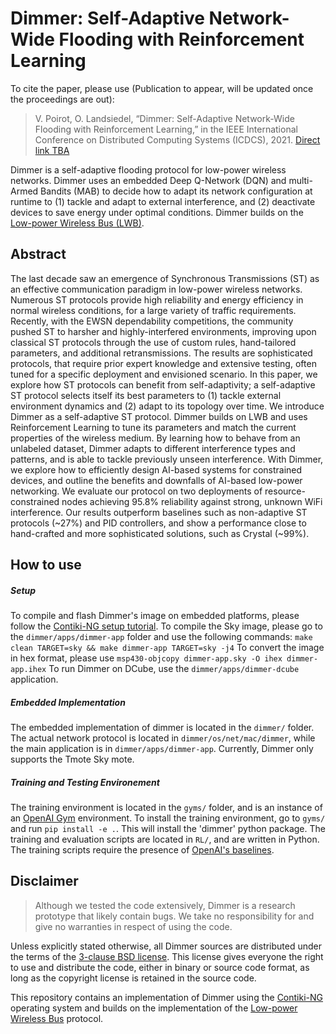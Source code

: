 # Dimmer: Self-Adaptive Network-Wide Flooding with Reinforcement Learning

To cite the paper, please use (Publication to appear, will be updated once the proceedings are out):
> V. Poirot, O. Landsiedel,  “Dimmer: Self-Adaptive Network-Wide Flooding with Reinforcement Learning,”   in the IEEE International  Conference on Distributed Computing Systems (ICDCS), 2021. 
[Direct link TBA](https://www.github.com/ds-kiel/dimmer)

Dimmer is a self-adaptive flooding protocol for low-power wireless networks. Dimmer uses an embedded Deep Q-Network (DQN) and multi-Armed Bandits (MAB) to decide how to adapt its network configuration at runtime to (1) tackle and adapt to external interference, and (2) deactivate devices to save energy under optimal conditions.
Dimmer builds on the [Low-power Wireless Bus (LWB)](https://github.com/ETHZ-TEC/LWB/blob/master/doc/papers/LWBSenSys12.pdf).


## Abstract
The last decade saw an emergence of Synchronous Transmissions (ST) as an effective communication paradigm in low-power wireless networks. Numerous ST protocols provide high reliability and energy efficiency in normal wireless conditions, for a large variety of traffic requirements. Recently, with the EWSN dependability competitions, the community pushed ST to harsher and highly-interfered environments, improving upon classical ST protocols through the use of custom rules, hand-tailored parameters, and additional retransmissions. The results are sophisticated protocols, that require prior expert knowledge and extensive testing, often tuned for a specific deployment and envisioned scenario. In this paper, we explore how ST protocols can benefit from self-adaptivity; a self-adaptive ST protocol selects itself its best parameters to (1) tackle external environment dynamics and (2) adapt to its topology over time.
We introduce Dimmer as a self-adaptive ST protocol. Dimmer builds on LWB and uses Reinforcement Learning to tune its parameters and match the current properties of the wireless medium. By learning how to behave from an unlabeled dataset, Dimmer adapts to different interference types and patterns, and is able to tackle previously unseen interference. With Dimmer, we explore how to efficiently design AI-based systems for constrained devices, and outline the benefits and downfalls of AI-based low-power networking. We evaluate our protocol on two deployments of
resource-constrained nodes achieving 95.8\% reliability against strong, unknown WiFi interference. Our results outperform baselines such as non-adaptive ST protocols (~27%) and PID controllers, and show a performance close to hand-crafted and more sophisticated solutions, such as Crystal (~99%). 

## How to use

##### Setup


To compile and flash Dimmer's image on embedded platforms, please follow the [Contiki-NG setup tutorial](https://github.com/contiki-ng/contiki-ng/wiki).
To compile the Sky image, please go to the `dimmer/apps/dimmer-app` folder and use the following commands: `make clean TARGET=sky && make dimmer-app TARGET=sky -j4`
To convert the image in hex format, please use `msp430-objcopy dimmer-app.sky -O ihex dimmer-app.ihex`
To run Dimmer on DCube, use the `dimmer/apps/dimmer-dcube` application.

##### Embedded Implementation 

The embedded implementation of dimmer is located in the `dimmer/` folder.
The actual network protocol is located in `dimmer/os/net/mac/dimmer`, while the main application is in `dimmer/apps/dimmer-app`.
Currently,  Dimmer only supports the Tmote Sky mote.

##### Training and Testing Environement

The training environment is located in the `gyms/` folder, and is an instance of an [OpenAI Gym](https://gym.openai.com/) environment. 
To install the training environment, go to `gyms/` and run `pip install -e .`. This will install the 'dimmer' python package.
The training and evaluation scripts are located in `RL/`, and are written in Python.
The training scripts require the presence of [OpenAI's baselines](https://github.com/openai/baselines).



## Disclaimer 
> Although we tested the code extensively, Dimmer is a research prototype that likely contain bugs. We take no responsibility for and give no warranties in respect of using the code.

Unless explicitly stated otherwise, all Dimmer sources are distributed under the terms of the [3-clause BSD license](license). This license gives everyone the right to use and distribute the code, either in binary or source code format, as long as the copyright license is retained in the source code.

This repository contains an implementation of Dimmer using the [Contiki-NG](http://contiki-ng.org/) operating system and builds on the implementation of the [Low-power Wireless Bus](https://github.com/ETHZ-TEC/LWB-Baseline) protocol.

